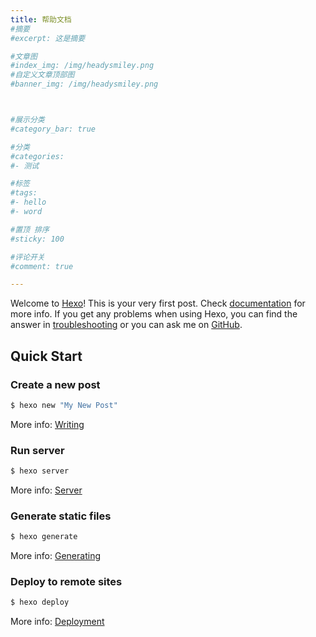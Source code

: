 ```yaml
---
title: 帮助文档
#摘要
#excerpt: 这是摘要 

#文章图
#index_img: /img/headysmiley.png
#自定义文章顶部图
#banner_img: /img/headysmiley.png



#展示分类
#category_bar: true

#分类
#categories:
#- 测试

#标签
#tags: 
#- hello
#- word

#置顶 排序
#sticky: 100

#评论开关
#comment: true

---
```






Welcome to [Hexo](https://hexo.io/)! This is your very first post. Check [documentation](https://hexo.io/docs/) for more info. If you get any problems when using Hexo, you can find the answer in [troubleshooting](https://hexo.io/docs/troubleshooting.html) or you can ask me on [GitHub](https://github.com/hexojs/hexo/issues).

## Quick Start

### Create a new post

``` bash
$ hexo new "My New Post"
```

More info: [Writing](https://hexo.io/docs/writing.html)

### Run server

``` bash
$ hexo server
```

More info: [Server](https://hexo.io/docs/server.html)

### Generate static files

``` bash
$ hexo generate
```

More info: [Generating](https://hexo.io/docs/generating.html)

### Deploy to remote sites

``` bash
$ hexo deploy
```

More info: [Deployment](https://hexo.io/docs/one-command-deployment.html)
